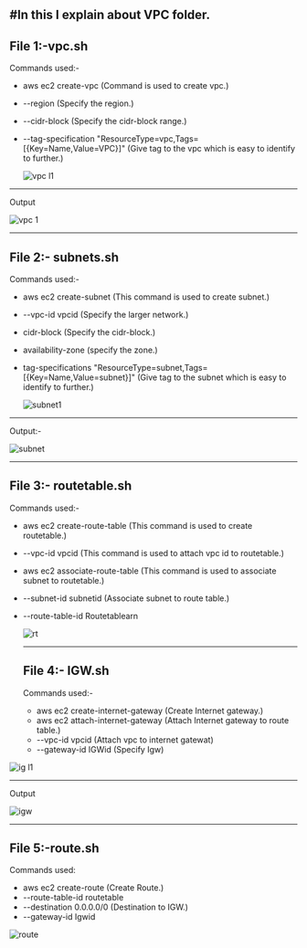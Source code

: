#In this I explain about VPC folder.
-----------------------------------
File 1:-vpc.sh
----------------------------------
Commands used:-
* aws ec2 create-vpc (Command is used to create vpc.)
* --region (Specify the region.)
* --cidr-block (Specify the cidr-block range.)
* --tag-specification "ResourceType=vpc,Tags=[{Key=Name,Value=VPC}]" (Give tag to the vpc which is easy to identify to further.)

  ![vpc l1](https://github.com/user-attachments/assets/f2859cb2-a460-4812-8cb9-ddd78b9c757d)

------------------------------------
Output

![vpc 1](https://github.com/user-attachments/assets/85b9e8ea-c090-433e-9aa0-35522d867a81)

------------------------------------
File 2:- subnets.sh
------------------------------------
Commands used:-
* aws ec2 create-subnet (This command is used to create subnet.)
* --vpc-id vpcid (Specify the larger network.)
* cidr-block (Specify the cidr-block.)
* availability-zone (specify the zone.)
* tag-specifications "ResourceType=subnet,Tags=[{Key=Name,Value=subnet}]" (Give tag to the subnet which is easy to identify to further.)

  ![subnet1](https://github.com/user-attachments/assets/93eda348-aecc-4db4-af4a-d47cd46dc4ec)

---------------------------------------
Output:-

![subnet](https://github.com/user-attachments/assets/00ba4d57-5adf-47a7-b1a1-eb781da52074)

---------------------------------------
File 3:- routetable.sh
---------------------------------------
Commands used:-
* aws ec2 create-route-table (This command is used to create routetable.)
* --vpc-id vpcid (This command is used to attach vpc id to routetable.)
* aws ec2 associate-route-table (This command is used to associate subnet to routetable.)
* --subnet-id subnetid (Associate subnet to route table.)
* --route-table-id Routetablearn
  
  ![rt](https://github.com/user-attachments/assets/1bd84bff-1c5c-423e-963e-572ef7817fc9)

  ------------------------------------
  File 4:- IGW.sh
  -----------------------------------
  Commands used:-
  * aws ec2 create-internet-gateway (Create Internet gateway.)
  * aws ec2 attach-internet-gateway (Attach Internet gateway to route table.)
  * --vpc-id vpcid (Attach vpc to internet gatewat)
  * --gateway-id IGWid (Specify Igw)

 ![ig l1](https://github.com/user-attachments/assets/43909049-6b3a-4702-9e6c-410060797268)

 --------------------------------------
 Output

 ![igw](https://github.com/user-attachments/assets/816eb745-04d3-4e13-8d94-89384ba327b1)

 --------------------------------------
 File 5:-route.sh
 --------------------------------------
 Commands used:
 * aws ec2 create-route (Create Route.)
 * --route-table-id routetable
 * --destination 0.0.0.0/0 (Destination to IGW.)
 * --gateway-id Igwid
   
 ![route](https://github.com/user-attachments/assets/1467feab-a662-4ec3-b820-6ed298c090ff)
 



    




  

  


